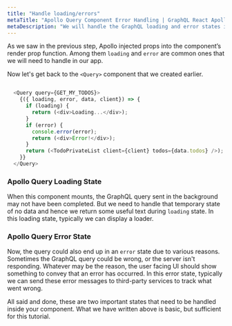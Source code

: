 ```yaml
---
title: "Handle loading/errors"
metaTitle: "Apollo Query Component Error Handling | GraphQL React Apollo Components Tutorial"
metaDescription: "We will handle the GraphQL loading and error states in React app using the Apollo Query Component render props - loading and error "
---
```


As we saw in the previous step, Apollo injected props into the component’s render prop function. Among them `loading` and `error` are common ones that we will need to handle in our app.

Now let's get back to the `<Query>` component that we created earlier.

```javascript

  <Query query={GET_MY_TODOS}>
    {({ loading, error, data, client}) => {
      if (loading) {
        return (<div>Loading...</div>);
      }
      if (error) {
        console.error(error);
        return (<div>Error!</div>);
      }
      return (<TodoPrivateList client={client} todos={data.todos} />);
    }}
  </Query>

```

### Apollo Query Loading State
When this component mounts, the GraphQL query sent in the background may not have been completed. But we need to handle that temporary state of no data and hence we return some useful text during `loading` state. 
In this loading state, typically we can display a loader.

### Apollo Query Error State
Now, the query could also end up in an `error` state due to various reasons. Sometimes the GraphQL query could be wrong, or the server isn't responding. Whatever may be the reason, the user facing UI should show something to convey that an error has occurred. 
In this error state, typically we can send these error messages to third-party services to track what went wrong.

All said and done, these are two important states that need to be handled inside your component. What we have written above is basic, but sufficient for this tutorial.
